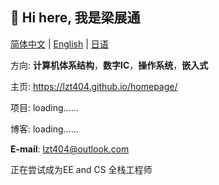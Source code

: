 ## **👋 Hi here, 我是梁展通**
[简体中文](https://github.com/lzt404) | [English](README_en.md) | [日语](https://github.com/lzt404)

方向: **计算机体系结构**，**数字IC**，**操作系统**，**嵌入式**

主页: https://lzt404.github.io/homepage/

项目: loading......

博客: loading......

**E-mail**: lzt404@outlook.com

正在尝试成为EE and CS 全栈工程师

<!--
**lzt404/lzt404** is a ✨ _special_ ✨ repository because its `README.md` (this file) appears on your GitHub profile.

Here are some ideas to get you started:

- 🔭 I’m currently working on ...
- 🌱 I’m currently learning ...
- 👯 I’m looking to collaborate on ...
- 🤔 I’m looking for help with ...
- 💬 Ask me about ...
- 📫 How to reach me: ...
- 😄 Pronouns: ...
- ⚡ Fun fact: ...
-->
